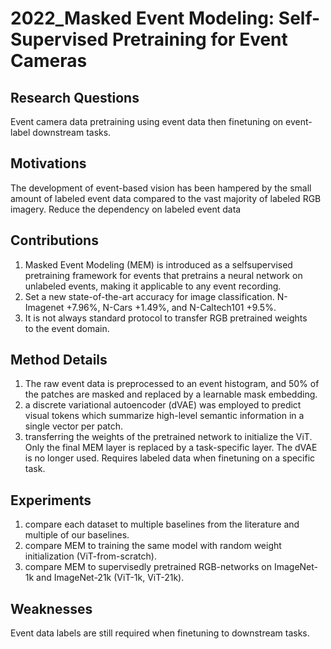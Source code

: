 # 2022_Masked Event Modeling: Self-Supervised Pretraining for Event Cameras

## Research Questions
Event camera data pretraining using event data then finetuning on event-label downstream tasks.
## Motivations
The development of event-based vision has been hampered by the small amount of labeled event data compared to the vast majority of labeled RGB imagery.
Reduce the dependency on labeled event data
## Contributions
1. Masked Event Modeling (MEM) is introduced as a selfsupervised pretraining framework for events that pretrains a neural network on unlabeled events, making it applicable to any event recording.
2. Set a new state-of-the-art accuracy for image classification. N-Imagenet +7.96%, N-Cars +1.49%, and N-Caltech101 +9.5%.
3. It is not always standard protocol to transfer RGB pretrained weights to the event domain.
## Method Details
1. The raw event data is preprocessed to an event histogram, and 50% of the patches are masked and replaced by a learnable mask embedding.
2. a discrete variational autoencoder (dVAE) was employed to predict visual tokens which summarize high-level semantic information in a single vector per patch.
3. transferring the weights of the pretrained network to initialize the ViT. Only the final MEM layer is replaced by a task-specific layer. The dVAE is no longer
used. Requires labeled data when finetuning on a specific task.
## Experiments
1. compare each dataset to multiple baselines from the literature and multiple of our baselines.
2. compare MEM to training the same model with random weight initialization (ViT-from-scratch).
3. compare MEM to supervisedly pretrained RGB-networks on ImageNet-1k and ImageNet-21k (ViT-1k, ViT-21k).
## Weaknesses
Event data labels are still required when finetuning to downstream tasks.

